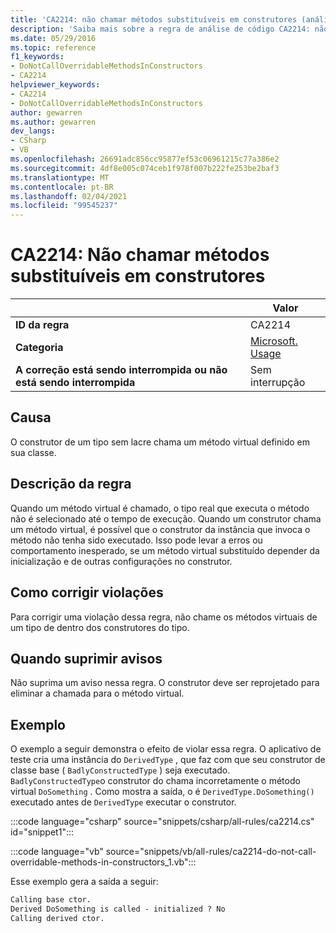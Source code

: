 ```yaml
---
title: 'CA2214: não chamar métodos substituíveis em construtores (análise de código)'
description: 'Saiba mais sobre a regra de análise de código CA2214: não chame métodos substituíveis em construtores'
ms.date: 05/29/2016
ms.topic: reference
f1_keywords:
- DoNotCallOverridableMethodsInConstructors
- CA2214
helpviewer_keywords:
- CA2214
- DoNotCallOverridableMethodsInConstructors
author: gewarren
ms.author: gewarren
dev_langs:
- CSharp
- VB
ms.openlocfilehash: 26691adc856cc95877ef53c06961215c77a386e2
ms.sourcegitcommit: 4df8e005c074ceb1f978f007b222fe253be2baf3
ms.translationtype: MT
ms.contentlocale: pt-BR
ms.lasthandoff: 02/04/2021
ms.locfileid: "99545237"
---
```

# <a name="ca2214-do-not-call-overridable-methods-in-constructors"></a>CA2214: Não chamar métodos substituíveis em construtores

| | Valor |
|-|-|
| **ID da regra** |CA2214|
| **Categoria** |[Microsoft. Usage](usage-warnings.md)|
| **A correção está sendo interrompida ou não está sendo interrompida** |Sem interrupção|

## <a name="cause"></a>Causa

O construtor de um tipo sem lacre chama um método virtual definido em sua classe.

## <a name="rule-description"></a>Descrição da regra

Quando um método virtual é chamado, o tipo real que executa o método não é selecionado até o tempo de execução. Quando um construtor chama um método virtual, é possível que o construtor da instância que invoca o método não tenha sido executado. Isso pode levar a erros ou comportamento inesperado, se um método virtual substituído depender da inicialização e de outras configurações no construtor.

## <a name="how-to-fix-violations"></a>Como corrigir violações

Para corrigir uma violação dessa regra, não chame os métodos virtuais de um tipo de dentro dos construtores do tipo.

## <a name="when-to-suppress-warnings"></a>Quando suprimir avisos

Não suprima um aviso nessa regra. O construtor deve ser reprojetado para eliminar a chamada para o método virtual.

## <a name="example"></a>Exemplo

O exemplo a seguir demonstra o efeito de violar essa regra. O aplicativo de teste cria uma instância do `DerivedType` , que faz com que seu construtor de classe base ( `BadlyConstructedType` ) seja executado. `BadlyConstructedType`o construtor do chama incorretamente o método virtual `DoSomething` . Como mostra a saída, o é `DerivedType.DoSomething()` executado antes de `DerivedType` executar o construtor.

:::code language="csharp" source="snippets/csharp/all-rules/ca2214.cs" id="snippet1":::

:::code language="vb" source="snippets/vb/all-rules/ca2214-do-not-call-overridable-methods-in-constructors_1.vb":::

Esse exemplo gera a saída a seguir:

```txt
Calling base ctor.
Derived DoSomething is called - initialized ? No
Calling derived ctor.
```
